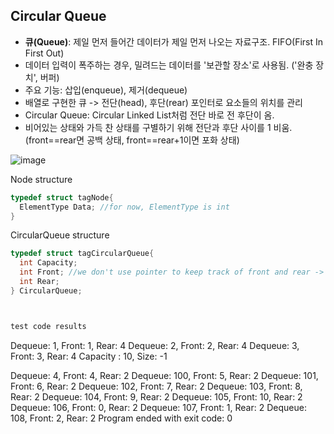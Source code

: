 ## Circular Queue

* **큐(Queue)**: 제일 먼저 들어간 데이터가 제일 먼저 나오는 자료구조. FIFO(First In First Out)
* 데이터 입력이 폭주하는 경우, 밀려드는 데이터를 '보관할 장소'로 사용됨. ('완충 장치', 버퍼)
* 주요 기능: 삽입(enqueue), 제거(dequeue)
* 배열로 구현한 큐 -> 전단(head), 후단(rear) 포인터로 요소들의 위치를 관리
* Circular Queue: Circular Linked List처럼 전단 바로 전 후단이 옴. 
* 비어있는 상태와 가득 찬 상태를 구별하기 위해 전단과 후단 사이를 1 비움. (front==rear면 공백 상태, front==rear+1이면 포화 상태)

![image](https://user-images.githubusercontent.com/22133824/143689174-bf863b5a-a450-4ca6-9833-0185a57be7fa.png)

Node structure
```C
typedef struct tagNode{
  ElementType Data; //for now, ElementType is int
}
```

CircularQueue structure
```C
typedef struct tagCircularQueue{
  int Capacity;
  int Front; //we don't use pointer to keep track of front and rear -> faster than linked queue
  int Rear;
} CircularQueue;



test code results
```
Dequeue: 1, Front: 1, Rear: 4
Dequeue: 2, Front: 2, Rear: 4
Dequeue: 3, Front: 3, Rear: 4
Capacity : 10, Size: -1

Dequeue: 4, Front: 4, Rear: 2
Dequeue: 100, Front: 5, Rear: 2
Dequeue: 101, Front: 6, Rear: 2
Dequeue: 102, Front: 7, Rear: 2
Dequeue: 103, Front: 8, Rear: 2
Dequeue: 104, Front: 9, Rear: 2
Dequeue: 105, Front: 10, Rear: 2
Dequeue: 106, Front: 0, Rear: 2
Dequeue: 107, Front: 1, Rear: 2
Dequeue: 108, Front: 2, Rear: 2
Program ended with exit code: 0
```
